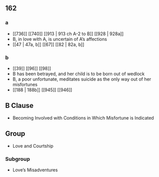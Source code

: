 ## 162
### a
- [[736]] [[740]] [[913 | 913 ch A-2 to B]] [[928 | 928a]] 
- B, in love with A, is uncertain of A’s affections
- [[47 | 47a, b]] [[67]] [[82 | 82a, b]] 

### b
- [[39]] [[96]] [[98]] 
- B has been betrayed, and her child is to be born out of wedlock
- B, a poor unfortunate, meditates suicide as the only way out of her misfortunes
- [[188 | 188b]] [[945]] [[946]] 

## B Clause
- Becoming Involved with Conditions in Which Misfortune is Indicated

## Group
- Love and Courtship

### Subgroup
- Love’s Misadventures

